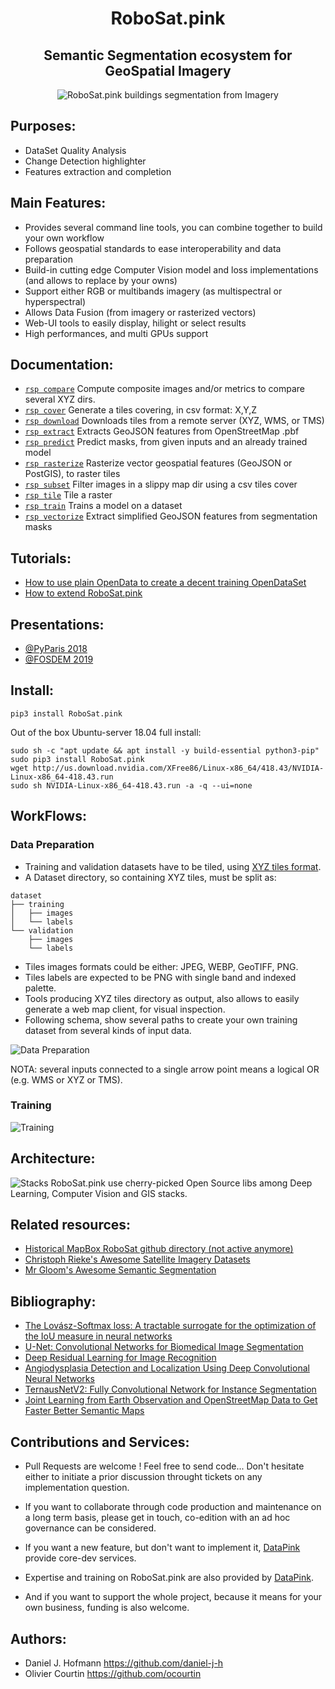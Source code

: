 <h1 align='center'>RoboSat.pink</h1>
<h2 align='center'>Semantic Segmentation ecosystem for GeoSpatial Imagery</h2>


<p align=center>
  <img src="https://pbs.twimg.com/media/DpjonykWwAANpPr.jpg" alt="RoboSat.pink buildings segmentation from Imagery" />
</p>



Purposes:
---------
- DataSet Quality Analysis
- Change Detection highlighter
- Features extraction and completion


Main Features:
--------------
- Provides several command line tools, you can combine together to build your own workflow
- Follows geospatial standards to ease interoperability and data preparation 
- Build-in cutting edge Computer Vision model and loss implementations (and allows to replace by your owns)
- Support either RGB or multibands imagery (as multispectral or hyperspectral)
- Allows Data Fusion (from imagery or rasterized vectors)
- Web-UI tools to easily display, hilight or select results
- High performances, and multi GPUs support





Documentation:
--------------
- <a href="./docs/tools/compare.md">`rsp compare`</a> Compute composite images and/or metrics to compare several XYZ dirs.
- <a href="./docs/tools/cover.md">`rsp cover`</a> Generate a tiles covering, in csv format: X,Y,Z
- <a href="./docs/tools/download.md">`rsp download`</a> Downloads tiles from a remote server (XYZ, WMS, or TMS)
- <a href="./docs/tools/extract.md">`rsp extract`</a> Extracts GeoJSON features from OpenStreetMap .pbf
- <a href="./docs/tools/predict.md">`rsp predict`</a> Predict masks, from given inputs and an already trained model
- <a href="./docs/tools/rasterize.md">`rsp rasterize`</a> Rasterize vector geospatial features (GeoJSON or PostGIS), to raster tiles
- <a href="./docs/tools/subset.md">`rsp subset`</a> Filter images in a slippy map dir using a csv tiles cover
- <a href="./docs/tools/tile.md">`rsp tile`</a> Tile a raster
- <a href="./docs/tools/train.md">`rsp train`</a> Trains a model on a dataset
- <a href="./docs/tools/vectorize.md">`rsp vectorize`</a> Extract simplified GeoJSON features from segmentation masks

Tutorials:
----------
- <a href="./docs/from_opendata_to_opendataset.md">How to use plain OpenData to create a decent training OpenDataSet</a>
- <a href="./docs/extensibility_by_design.md">How to extend RoboSat.pink</a>

Presentations:
--------------
  - <a href="http://www.datapink.com/presentations/2018-pyparis.pdf">@PyParis 2018</a>
  - <a href="http://www.datapink.com/presentations/2019-fosdem.pdf">@FOSDEM 2019</a>


Install:
--------

```
pip3 install RoboSat.pink
```


Out of the box Ubuntu-server 18.04 full install:
```
sudo sh -c "apt update && apt install -y build-essential python3-pip"
sudo pip3 install RoboSat.pink
wget http://us.download.nvidia.com/XFree86/Linux-x86_64/418.43/NVIDIA-Linux-x86_64-418.43.run 
sudo sh NVIDIA-Linux-x86_64-418.43.run -a -q --ui=none
```


WorkFlows:
--------

### Data Preparation ###

- Training and validation datasets have to be tiled, using <a href="https://en.wikipedia.org/wiki/Tiled_web_map">XYZ tiles format</a>.
- A Dataset directory, so containing XYZ tiles, must be split as:
```
dataset
├── training
│   ├── images
│   └── labels
└── validation
    ├── images
    └── labels
```
- Tiles images formats could be either: JPEG, WEBP, GeoTIFF, PNG.
- Tiles labels are expected to be PNG with single band and indexed palette.
- Tools producing XYZ tiles directory as output, also allows to easily generate a web map client, for visual inspection.
- Following schema, show several paths to create your own training dataset from several kinds of input data. 



<img alt="Data Preparation" src="https://raw.githubusercontent.com/datapink/robosat.pink/master/docs/img/readme/data_preparation.png" />

NOTA: several inputs connected to a single arrow point means a logical OR (e.g. WMS or XYZ or TMS).


### Training ###

<img alt="Training" src="https://raw.githubusercontent.com/datapink/robosat.pink/master/docs/img/readme/training.png" />




Architecture:
------------

<img alt="Stacks" src="https://raw.githubusercontent.com/datapink/robosat.pink/master/docs/img/readme/stacks.png" />
RoboSat.pink use cherry-picked Open Source libs among Deep Learning, Computer Vision and GIS stacks.




Related resources:
-----------------
- <a href="https://github.com/mapbox/robosat">Historical MapBox RoboSat github directory (not active anymore)</a>
- <a href="https://github.com/chrieke/awesome-satellite-imagery-datasets">Christoph Rieke's Awesome Satellite Imagery Datasets</a>
- <a href="https://github.com/mrgloom/awesome-semantic-segmentation">Mr Gloom's Awesome Semantic Segmentation</a>


Bibliography:
-------------

- <a href="https://arxiv.org/abs/1705.08790">The Lovász-Softmax loss: A tractable surrogate for the optimization of the IoU measure in neural networks</a>
- <a href="https://arxiv.org/abs/1505.04597">U-Net: Convolutional Networks for Biomedical Image Segmentation</a>
- <a href="https://arxiv.org/abs/1512.03385">Deep Residual Learning for Image Recognition</a>
- <a href="https://arxiv.org/pdf/1804.08024.pdf">Angiodysplasia Detection and Localization Using Deep
Convolutional Neural Networks</a>
- <a href="https://arxiv.org/abs/1806.00844">TernausNetV2: Fully Convolutional Network for Instance Segmentation</a>
- <a href="https://hal.archives-ouvertes.fr/hal-01523573/document">Joint Learning from Earth Observation and
OpenStreetMap Data to Get Faster Better Semantic Maps</a>




Contributions and Services:
---------------------------

- Pull Requests are welcome ! Feel free to send code...
  Don't hesitate either to initiate a prior discussion throught tickets on any implementation question.

- If you want to collaborate through code production and maintenance on a long term basis, please get in touch, co-edition with an ad hoc governance can be considered.

- If you want a new feature, but don't want to implement it, <a href="http://datapink.com">DataPink</a> provide core-dev services.

- Expertise and training on RoboSat.pink are also provided by <a href="http://datapink.com">DataPink</a>.

- And if you want to support the whole project, because it means for your own business, funding is also welcome.


Authors:
--------
- Daniel J. Hofmann <https://github.com/daniel-j-h>
- Olivier Courtin <https://github.com/ocourtin>
